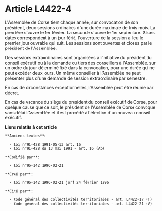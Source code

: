 # Article L4422-4

L'Assemblée de Corse tient chaque année, sur convocation de son président, deux sessions ordinaires d'une durée maximale de
trois mois. La première s'ouvre le 1er février. La seconde s'ouvre le 1er septembre. Si ces dates correspondent à un jour
férié, l'ouverture de la session a lieu le premier jour ouvrable qui suit. Les sessions sont ouvertes et closes par le
président de l'Assemblée.

Des sessions extraordinaires sont organisées à l'initiative du président du conseil exécutif ou à la demande du tiers des
conseillers à l'Assemblée, sur un ordre du jour déterminé fixé dans la convocation, pour une durée qui ne peut excéder deux
jours. Un même conseiller à l'Assemblée ne peut présenter plus d'une demande de session extraordinaire par semestre.

En cas de circonstances exceptionnelles, l'Assemblée peut être réunie par décret.

En cas de vacance du siège du président du conseil exécutif de Corse, pour quelque cause que ce soit, le président de
l'Assemblée de Corse convoque sans délai l'Assemblée et il est procédé à l'élection d'un nouveau conseil exécutif.

**Liens relatifs à cet article**

	**Anciens textes**:

	  - Loi n°91-428 1991-05-13 art. 16
	  - Loi n°91-428 du 13 mai 1991 - art. 16 (Ab)

	**Codifié par**:

	  - Loi n°96-142 1996-02-21

	**Créé par**:

	  - Loi n°96-142 1996-02-21 jorf 24 février 1996

	**Cité par**:

	  - Code général des collectivités territoriales - art. L4422-17 (T)
	  - Code général des collectivités territoriales - art. L4422-21 (V)
